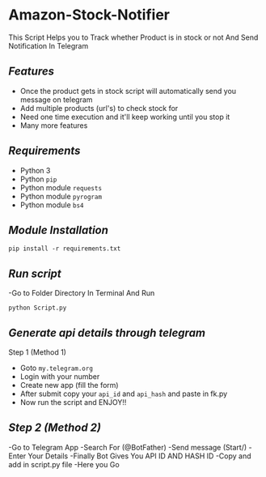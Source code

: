 # Amazon-Stock-Notifier
This Script Helps you to Track whether Product is in stock or not And Send Notification In Telegram

## ***Features***

- Once the product gets in stock script will automatically send you message on telegram
- Add multiple products (url's) to check stock for
- Need one time execution and it'll keep working until you stop it
- Many more features

## ***Requirements***

- Python 3
- Python `pip`
- Python module `requests`
- Python module `pyrogram`
- Python module `bs4`

## ***Module Installation***

	pip install -r requirements.txt

## ***Run script***
-Go to Folder Directory In Terminal And Run

	python Script.py

## ***Generate api details through telegram***
Step 1 (Method 1)
- Goto `my.telegram.org`
- Login with your number
- Create new app (fill the form)
- After submit copy your `api_id` and `api_hash` and paste in fk.py
- Now run the script and ENJOY!!

## ***Step 2 (Method 2)***
-Go to Telegram App
-Search For (@BotFather)
-Send message (Start/)
-Enter Your Details
-Finally Bot Gives You API ID AND HASH ID
-Copy and add in script.py file
-Here you Go
